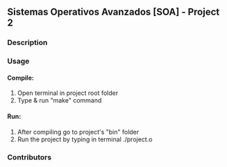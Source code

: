 ## Sistemas Operativos Avanzados [SOA] - Project 2

### Description

### Usage

#### Compile:

1. Open terminal in project root folder
2. Type & run "make" command

#### Run:

1. After compiling go to project's "bin" folder
2. Run the project by typing in terminal ./project.o

### Contributors
